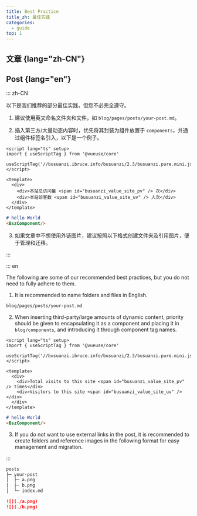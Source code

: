 ```yaml
---
title: Best Practice
title_zh: 最佳实践
categories:
  - guide
top: 1
---
```


## 文章 {lang="zh-CN"}

## Post {lang="en"}

::: zh-CN

以下是我们推荐的部分最佳实践，但您不必完全遵守。

1. 建议使用英文命名文件夹和文件，如  `blog/pages/posts/your-post.md`。

2. 插入第三方/大量动态内容时，优先将其封装为组件放置于 `components`，并通过组件标签名引入，以下是一个例子。

```vue [blog/components/BszComponent.vue]
<script lang="ts" setup>
import { useScriptTag } from '@vueuse/core'

useScriptTag('//busuanzi.ibruce.info/busuanzi/2.3/busuanzi.pure.mini.js')
</script>

<template>
  <div>
    <div>本站总访问量 <span id="busuanzi_value_site_pv" /> 次</div>
    <div>本站访客数 <span id="busuanzi_value_site_uv" /> 人次</div>
  </div>
</template>
```

```md [blog/pages/posts/test-custom-component.md]
# hello World
<BszComponent/>
```

3. 如果文章中不想使用外链图片，建议按照以下格式创建文件夹及引用图片，便于管理和迁移。

:::

::: en

The following are some of our recommended best practices, but you do not need to fully adhere to them.

1. It is recommended to name folders and files in English.

```txt
blog/pages/posts/your-post.md
```

2. When inserting third-party/large amounts of dynamic content, priority should be given to encapsulating it as a component and placing it in `blog/components`, and introducing it through component tag names.

```vue [blog/components/BszComponent.vue]
<script lang="ts" setup>
import { useScriptTag } from '@vueuse/core'

useScriptTag('//busuanzi.ibruce.info/busuanzi/2.3/busuanzi.pure.mini.js')
</script>

<template>
  <div>
    <div>Total visits to this site <span id="busuanzi_value_site_pv" /> times</div>
    <div>Visitors to this site <span id="busuanzi_value_site_uv" /></div>
  </div>
</template>
```

```md [blog/pages/posts/test-custom-component.md]
# hello World
<BszComponent/>
```

3. If you do not want to use external links in the post, it is recommended to create folders and reference images in the following format for easy management and migration.

:::

```txt
posts
├─ your-post
│  ├─ a.png
|  ├─ b.png
│  └─ index.md
```

```md [posts/your-post/index.md]
![](./a.png)
![](./b.png)
```
